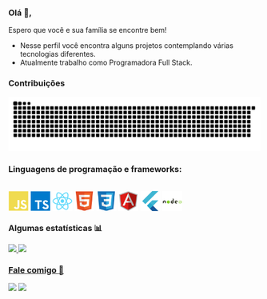 ### Olá 👋,

Espero que você e sua família se encontre bem!

- Nesse perfil você encontra alguns projetos contemplando várias tecnologias diferentes.
- Atualmente trabalho como Programadora Full Stack.

 
 ### Contribuições
 <img alt="Contributions" src="https://github.com/erikaaraissaqwe/erikaaraissaqwe/blob/output/github-contribution-grid-snake.svg">
 
 ### Linguagens de programação e frameworks:
  
<div style="display: inline_block"><br>
  <img align="center" alt="Js" height="40" width="40" src="https://raw.githubusercontent.com/devicons/devicon/master/icons/javascript/javascript-plain.svg">
  <img align="center" alt="Ts" height="40" width="40" src="https://raw.githubusercontent.com/devicons/devicon/master/icons/typescript/typescript-plain.svg">
  <img align="center" alt="React" height="40" width="40" src="https://raw.githubusercontent.com/devicons/devicon/master/icons/react/react-original.svg">
  <img align="center" alt="HTML" height="40" width="40" src="https://raw.githubusercontent.com/devicons/devicon/master/icons/html5/html5-original.svg">
  <img align="center" alt="CSS" height="40" width="40" src="https://raw.githubusercontent.com/devicons/devicon/master/icons/css3/css3-original.svg">
  <img align="center" alt="Angular" height="40" width="40" src="https://github.com/devicons/devicon/blob/master/icons/angularjs/angularjs-original.svg">
  <img align="center" alt="Flutter" height="40" width="40" src="https://github.com/devicons/devicon/blob/master/icons/flutter/flutter-original.svg">
  <img align="center" alt="Node" height="40" width="40" src="https://github.com/devicons/devicon/blob/master/icons/nodejs/nodejs-original-wordmark.svg">
 
</div>
 
 ### Algumas estatísticas :bar_chart:
 <div>
  <a href="https://github.com/erikaaraissaqwe">
   <img height="180em" src="https://github-readme-stats.vercel.app/api/top-langs/?username=erikaaraissaqwe&layout=compact&langs_count=7&theme=dracula"/>
   <img height="180em" src="https://github-readme-stats.vercel.app/api?username=erikaaraissaqwe&show_icons=true&theme=dracula&include_all_commits=true&count_private=true"/>
</div> 
  
 ### Fale comigo :handshake:
<div> 
  <a href = "mailto:erikaaraissaqwe@gmail.com"><img src="https://img.shields.io/badge/-Gmail-%23333?style=for-the-badge&logo=gmail&logoColor=red" target="_blank"></a>
  <a href="https://www.linkedin.com/in/erika-bueno-86390014a/" target="_blank"><img src="https://img.shields.io/badge/-LinkedIn-%230077B5?style=for-the-badge&logo=linkedin&logoColor=white" target="_blank"></a> 
 
 
</div>

